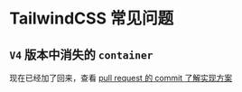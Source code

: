 # TailwindCSS 常见问题

## `V4`  版本中消失的 `container`

现在已经加了回来，查看 [pull request 的 commit 了解实现方案](https://github.com/tailwindlabs/tailwindcss/pull/14993/commits/8f159f4b06b5e352130c9a2c00ed877dafff7588)